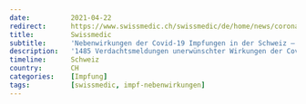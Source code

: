 ```yaml
---
date:          2021-04-22
redirect:      https://www.swissmedic.ch/swissmedic/de/home/news/coronavirus-covid-19/nebenwirkungen-covid-19-impfungen-update-4.html
title:         Swissmedic
subtitle:      'Nebenwirkungen der Covid-19 Impfungen in der Schweiz – Update'
description:   '1485 Verdachtsmeldungen unerwünschter Wirkungen der Covid-19-Impfstoffe in der Schweiz ausgewertet'
timeline:      Schweiz
country:       CH
categories:    [Impfung]
tags:          [swissmedic, impf-nebenwirkungen]
---
```

